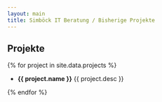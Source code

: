 ```yaml
---
layout: main
title: Simböck IT Beratung / Bisherige Projekte
---
```


## Projekte

{% for project in site.data.projects %}
      
- **{{ project.name }}**
{{ project.desc }}

{% endfor %}